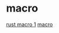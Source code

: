 # macro

[rust macro 1](https://zhuanlan.zhihu.com/p/353421021)
[macro](https://learnblockchain.cn/index.php/article/4550)
